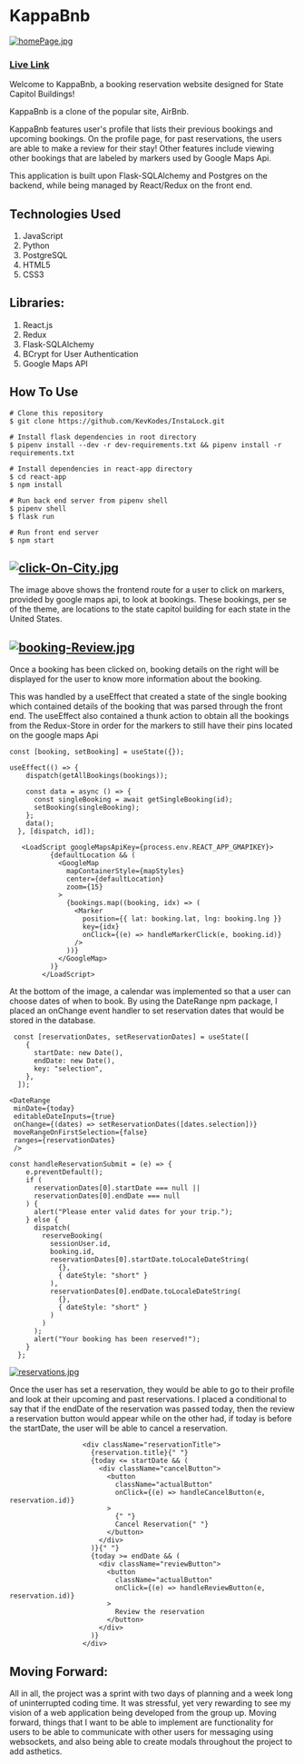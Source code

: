 # KappaBnb
[![homePage.jpg](https://i.postimg.cc/s2ZC5LS2/homePage.jpg)](https://postimg.cc/jWK1bZMV)


### [](https://github.com/dpxrk/kappabnb#live-link)[Live Link](https://kappabnb.herokuapp.com/)


Welcome to KappaBnb, a booking reservation website designed for State Capitol Buildings!

KappaBnb is a clone of the popular site, AirBnb.

KappaBnb features user's profile that lists their previous bookings and upcoming bookings. On the profile page, for past reservations, the users are able to make a review for their stay! Other features include viewing other bookings that are labeled by markers used by Google Maps Api.

This application is built upon Flask-SQLAlchemy and Postgres on the backend, while being managed by React/Redux on the front end.

[](https://github.com/dpxrk/kappabnb#technologies-used)Technologies Used
---------------------------------------------------------------------------------

1. JavaScript 
2. Python 
3. PostgreSQL
4. HTML5
5. CSS3

[](https://github.com/dpxrk/kappabnb#libraries) Libraries:
---------------------------------------------------------------------------------
1. React.js
2. Redux
3. Flask-SQLAlchemy
4. BCrypt for User Authentication
5. Google Maps API


[](https://github.com/dpxrk/kappabnb#how-to-use) How To Use
---------------------------------------------------------------------------------
```
# Clone this repository
$ git clone https://github.com/KevKodes/InstaLock.git

# Install flask dependencies in root directory
$ pipenv install --dev -r dev-requirements.txt && pipenv install -r requirements.txt

# Install dependencies in react-app directory
$ cd react-app
$ npm install

# Run back end server from pipenv shell
$ pipenv shell
$ flask run

# Run front end server
$ npm start
```

[![click-On-City.jpg](https://i.postimg.cc/DzmyH5GV/click-On-City.jpg)](https://postimg.cc/t1QjV3DD)
----------------------------------------------------------------------------------
The image above shows the frontend route for a user to click on markers, provided by google maps api, to look at bookings. These bookings, per se of the theme, are locations to the state capitol building for each state in the United States.


[![booking-Review.jpg](https://i.postimg.cc/bJsgGX26/booking-Review.jpg)](https://postimg.cc/7Gr0cW97)
----------------------------------------------------------------------------------
Once a booking has been clicked on, booking details on the right will be displayed for the user to know more information about the booking.

This was handled by a useEffect that created a state of the single booking which contained details of the booking that was parsed through the front end. The useEffect also contained a thunk action to obtain all the bookings from the Redux-Store in order for the markers to still have their pins located on the google maps Api
```
const [booking, setBooking] = useState({});

useEffect(() => {
    dispatch(getAllBookings(bookings));

    const data = async () => {
      const singleBooking = await getSingleBooking(id);
      setBooking(singleBooking);
    };
    data();
  }, [dispatch, id]);
  
   <LoadScript googleMapsApiKey={process.env.REACT_APP_GMAPIKEY}>
          {defaultLocation && (
            <GoogleMap
              mapContainerStyle={mapStyles}
              center={defaultLocation}
              zoom={15}
            >
              {bookings.map((booking, idx) => (
                <Marker
                  position={{ lat: booking.lat, lng: booking.lng }}
                  key={idx}
                  onClick={(e) => handleMarkerClick(e, booking.id)}
                />
              ))}
            </GoogleMap>
          )}
        </LoadScript>

```
At the bottom of the image, a calendar was implemented so that a user can choose dates of when to book. By using the DateRange npm package, I placed an onChange event handler to set reservation dates that would be stored in the database.

```
 const [reservationDates, setReservationDates] = useState([
    {
      startDate: new Date(),
      endDate: new Date(),
      key: "selection",
    },
  ]);

<DateRange
 minDate={today}
 editableDateInputs={true}
 onChange={(dates) => setReservationDates([dates.selection])}
 moveRangeOnFirstSelection={false}
 ranges={reservationDates}
 />
                  
const handleReservationSubmit = (e) => {
    e.preventDefault();
    if (
      reservationDates[0].startDate === null ||
      reservationDates[0].endDate === null
    ) {
      alert("Please enter valid dates for your trip.");
    } else {
      dispatch(
        reserveBooking(
          sessionUser.id,
          booking.id,
          reservationDates[0].startDate.toLocaleDateString(
            {},
            { dateStyle: "short" }
          ),
          reservationDates[0].endDate.toLocaleDateString(
            {},
            { dateStyle: "short" }
          )
        )
      );
      alert("Your booking has been reserved!");
    }
  };

```
[![reservations.jpg](https://i.postimg.cc/HnbhxGfq/reservations.jpg)](https://postimg.cc/WqbnWyp8)

Once the user has set a reservation, they would be able to go to their profile and look at their upcoming and past reservations. I placed a conditional to say that if the endDate of the reservation was passed today, then the review a reservation button would appear while on the other had, if today is before the startDate, the user will be able to cancel a reservation.

```
                  <div className="reservationTitle">
                    {reservation.title}{" "}
                    {today <= startDate && (
                      <div className="cancelButton">
                        <button
                          className="actualButton"
                          onClick={(e) => handleCancelButton(e, reservation.id)}
                        >
                          {" "}
                          Cancel Reservation{" "}
                        </button>
                      </div>
                    )}{" "}
                    {today >= endDate && (
                      <div className="reviewButton">
                        <button
                          className="actualButton"
                          onClick={(e) => handleReviewButton(e, reservation.id)}
                        >
                          Review the reservation
                        </button>
                      </div>
                    )}
                  </div>

```




[](https://github.com/dpxrk/kappabnb#Moving-Forward) Moving Forward:
---------------------------------------------------------------------------------
All in all, the project was a sprint with two days of planning and a week long of uninterrupted coding time. It was stressful, yet very rewarding to see my vision of a web application being developed from the group up. Moving forward, things that I want to be able to implement are functionality for users to be able to communicate with other users for messaging using websockets, and also being able to create modals throughout the project to add asthetics.






